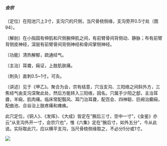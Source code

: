 ##### 会宗

〔定位〕在阳池穴上3寸，支沟穴的尺侧，当尺骨桡侧缘，支沟旁开0.5寸处（图94）。

〔解剖〕在小指固有伸肌和尺侧腕伸肌之间，有前臂骨间背侧动、静脉；布有前臂背侧皮神经，深层有前臂骨间背侧神经和骨间掌侧神经。

〔功能〕清热解郁，疏通经气。

〔主治〕耳聋，痫证，上肢肌肤痛。

〔刺灸〕直刺0.5~1寸。可灸。

〔讲述〕见于《甲乙》。聚合为会，宗有结意，穴当支沟、三阳络之间斜外方，三焦经气由支沟深聚此处，然后方能转入三阳络，因名。穴属手少阳之郄，主治耳聋，羊痫，肌肉痛。临床常配翳风、耳门治耳聋，配百会、四神聪、巨阙治癫痫，配曲池、合谷治上肢疼痛和瘫痪。

此穴定位，《铜人》、《发挥》、《大成》皆定在“腕后三寸，空中一寸”，《金鉴》亦云“从支沟外开一寸，会宗穴也”，惟《六集》定在“腕后寸，如外五分"，今从此说。实际取此穴，应以横平支沟，当尺骨桡侧缘取之，不必分5分或1寸。

![](img/图94.jpg)
